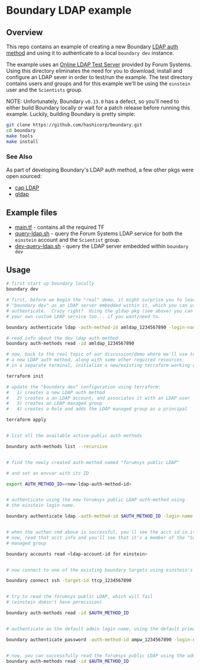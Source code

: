 # Boundary LDAP example

## Overview

This repo contains an example of creating a new Boundary [LDAP auth
method](https://developer.hashicorp.com/boundary/docs/concepts/domain-model/auth-methods)
and using it to authenticate to a local `boundary dev` instance.

The example uses an [Online LDAP Test
Server](https://www.forumsys.com/2022/05/10/online-ldap-test-server/) provided
by Forum Systems. Using this directory eliminates the need for you to download,
install and configure an LDAP sever in order to test/run the example. The test
directory contains users and groups and for this example we'll be using the
`einstein` user and the `Scientists` group.

NOTE: Unfortunately, Boundary `v0.13.0` has a defect, so you'll need to either
build Boundary locally or wait for a patch release before running this example.
Luckily, building Boundary is pretty simple:

```sh
git clone https://github.com/hashicorp/boundary.git
cd boundary
make tools
make install
```

### See Also

As part of developing Boundary's LDAP auth method, a few other pkgs were open
sourced:

* [cap LDAP](https://github.com/hashicorp/cap/tree/main/ldap)
* [gldap](https://github.com/jimlambrt/gldap)

## Example files

* [main.tf](main.tf) - contains all the required TF
* [query-ldap.sh](query-ldap.sh) - query the Forum Systems LDAP service for both the `einstein`
  account and the `Scientist` group.
* [dev-query-ldap.sh](dev-query-ldap.sh) - query the LDAP server embedded within `boundary dev`

## Usage

```sh
# first start up boundary locally
boundary dev

# first, before we begin the "real" demo, it might surprise you to learn that 
# "boundary dev" as an LDAP server embedded within it, which you can use to 
# authenticate.  Crazy right?  Using the gldap pkg (see above) you can build 
# your own custom LDAP service too... if you want/need to.

boundary authenticate ldap -auth-method-id amldap_1234567890 -login-name admin

# read info about the dev ldap auth method
boundary auth-methods read -id amldap_1234567890

# now, back to the real topic of our discussion/demo where we'll use terraform to create 
# a new LDAP auth method, along with some other required resources.
# in a separate terminal, initialize a new/existing terraform working dir

terraform init

# update the "boundary dev" configuration using terraform:
#   1) creates a new LDAP auth method
#   2) creates a an LDAP account, and associates it with an LDAP user
#   3) creates an LDAP managed group
#   4) creates a Role and adds the LDAP managed group as a principal

terraform apply


# list all the available active-public auth methods

boundary auth-methods list --recursive


# find the newly created auth-method named "forumsys public LDAP"

# and set an envvar with its ID

export AUTH_METHOD_ID=<new-ldap-auth-method-id>


# authenticate using the new forumsys public LDAP auth-method using 
# the einstein login name.

boundary authenticate ldap -auth-method-id $AUTH_METHOD_ID -login-name einstein


# when the authen cmd above is successful, you'll see the acct id in it's output.
# now, read that acct info and you'll see that it's a member of the "Scientists" 
# managed group

boundary accounts read <ldap-account-id for einstein>


# now connect to one of the existing boundary targets using einstein's auth-token

boundary connect ssh -target-id ttcp_1234567890


# try to read the forumsys public LDAP, which will fail
# (einstein doesn't have permission)

boundary auth-methods read -id $AUTH_METHOD_ID


# authenticate as the default admin login name, using the default primary auth-method

boundary authenticate password -auth-method-id ampw_1234567890 -login-name admin


# now, you can successfully read the forumsys public LDAP using the admin auth-token
boundary auth-methods read -id $AUTH_METHOD_ID

```
